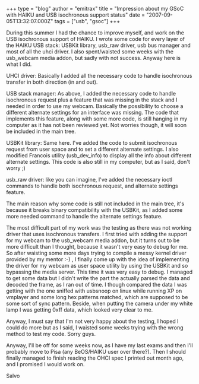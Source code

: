 +++
type = "blog"
author = "emitrax"
title = "Impression about my GSoC with HAIKU and USB isochronous support status"
date = "2007-09-05T13:32:07.000Z"
tags = ["usb", "gsoc"]
+++

During this summer I had the chance to improve myself, and work on the USB isochronous support of HAIKU. I wrote some code for every layer of the HAIKU USB stack: USBKit library, usb_raw driver, usb bus manager and most of all the uhci driver. I also spent/waisted some weeks with the usb_webcam media addon, but sadly with not success. Anyway here is what I did.

UHCI driver: Basically I added all the necessary code to handle isochronous transfer in both direction (in and out).

USB stack manager: As above, I added the necessary code to handle isochronous request plus a feature that was missing in the stack and I needed in order to use my webcam. Basically the possibility to choose a different alternate settings for an interface was missing. The code that implements this feature, along with some more code, is still hanging in my computer as it has not been reviewed yet. Not worries though, it will soon be included in the main tree.

USBKit library: Same here. I've added the code to submit isochronous request from user space and to set a different alternate settings. I also modified Francois utility (usb_dev_info) to display all the info about different alternate settings. This code is also still in my computer, but as I said, don't worry ;)

usb_raw driver: like you can imagine, I've added the necessary ioctl commands to handle both isochronous request, and alternate settings feature.

The main reason why some code is still not included in the main tree, it's because it breaks binary compatibility with the USBKit, as I added some more needed command to handle the alternate settings feature.

The most difficult part of my work was the testing as there was not working driver that uses isochronous transfers. I first tried with adding the support for my webcam to the usb_webcam media addon, but it turns out to be more difficult than I thought, because it wasn't very easy to debug for me. So after waisting some more days trying to compile a messy kernel driver provided by my mentor :-) , I finally come up with the idea of implementing the driver for my webcam as user space utility by using the USBKit and so bypassing the media server. This time it was very easy to debug. I managed to get some data but I didn't write the part the actually parsed the data and decoded the frame, as I ran out of time. I though compared the data I was getting with the one sniffed with usbsnoop on linux while running XP on vmplayer and some long hex patterns matched, which are supposed to be some sort of sync pattern. Beside, when putting the camera under my white lamp I was getting 0xff data, which looked very clear to me.

Anyway, I must say that I'm not very happy about the testing, I hoped I could do more but as I said, I waisted some weeks trying with the wrong method to test my code. Sorry guys.

Anyway, I'll be off for some weeks now, as I have my last exams and then I'll probably move to Pisa (any BeOS/HAIKU user over there?). Then I should finally managed to finish reading the OHCI spec I printed out month ago, and I promised I would work on.

Salvo